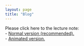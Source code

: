 ```yaml
---
layout: page
title: "Blog"
---
```


<!-- {% if site.show_excerpts %}
  {% include home.html %}
{% else %}
  {% include archive.html title="Posts" %}
{% endif %} -->

Please click here to the lecture note:  <br> 
    - <a href="https://drive.google.com/file/d/1XtFoxZZ2cupfzF7gEEY11zJYmClNGSnM/view?usp=sharing" target="_blank">Normal version (recommended).</a> <br>
    - <a href="https://drive.google.com/file/d/1gcQ3ZYIzSfMnuDAxl7ECTb1Cz-wnsrpW/view?usp=sharing" target="_blank">Animated version.</a> <br>